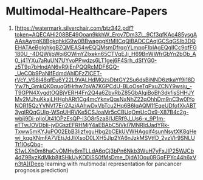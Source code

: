# Multimodal-Healthcare-Papers

1. [https://watermark.silverchair.com/btz342.pdf?token=AQECAHi208BE49Ooan9kkhW_Ercy7Dm3ZL_9Cf3qfKAc485ysgAAAsAwggK8BgkqhkiG9w0BBwagggKtMIICqQIBADCCAqIGCSqGSIb3DQEHATAeBglghkgBZQMEAS4wEQQMsmDfrqgYLmppFIbIAgEQgIICc9qfFG180U_-4DQWijbWoj6OWmYZIxekn65CTVqEJj_H69BnWWfrGbYn2bOb_A0_j41YXu7aRuUN7UYvoPPwdzs6LT1gej6F4Srh_dSfYG0-z5T9q7bHndAN6vR9jEnPQQRcMDF6GQ-_UeCOb9PaNIfEdmdAhIDFzZlCET-rVcY_VS8i48qfEu6Y22L9VALHdMQzsDbtGY2Su6dsBiNND6ztkaYf9i18DYw7h_GmkQK0quqGfHrhw7oVA7KGPCdU-BLoOseTqPxuZCNY9wsiu_-T9GPN4XvgdtOQBjVERH4Fn2Q4a6ZbvRbZ85GbAIgiBoBh3dkfisSHHJYMv2MJhuKkajLHHghARt1Cg4mcYknvQqsNxNhZ22qOhhDm9nC3w0lYoNOR15QzYVNVf7En2AziAAhwDxVbTcu2Hq6B6IqAQM1fEqeUDfofXkABT3yqlRQqGUIg-WSgUHRVKe5CSJoaMr5cCBUqOmUcOx9-X87B4c2g-wbij9Di-pIjoUt41OPzEsQP-I3O8r5za8l1JERf9J_Us6-x_9P1m-eTTwJOVDbIi-jyDGszEFRHMjY4aEBAbC5iVkl7MNRIdJadYRk-Txww5mKYJuPO02EbB3IizfxguHbg2bCEkUVWHAgqif4sunNsytXK8qHewi_kqgXNmFA7VEtjJdJIiXsoD0LXH5Jlp2YA6nJzkMSVtfD_2vzVlr9SNLUTt1IOsQbq-S1wLXh0m8haCyOMHy8mTLLdA6qCj3bPn6Nkb3WuH7yFxJIP25WJCb4dZ9BvzKdMkb8jtSHkUyKDDiSS0fMsDme_DjdA1Oou0RGqFPYc44h6xVn3tA](Deep learning with multimodal representation for pancancer prognosis prediction)
